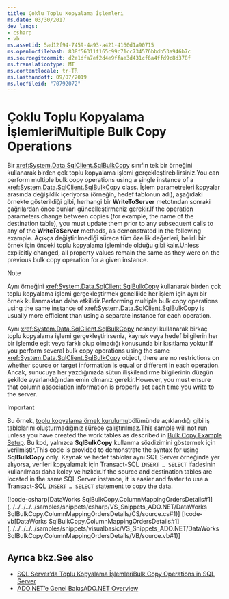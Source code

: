 ```yaml
---
title: Çoklu Toplu Kopyalama İşlemleri
ms.date: 03/30/2017
dev_langs:
- csharp
- vb
ms.assetid: 5ad12f94-7459-4a93-a421-4160d1a90715
ms.openlocfilehash: 838f56311f165c99c71cc734576bbdb53a946b7c
ms.sourcegitcommit: d2e1dfa7ef2d4e9ffae3d431cf6a4ffd9c8d378f
ms.translationtype: MT
ms.contentlocale: tr-TR
ms.lasthandoff: 09/07/2019
ms.locfileid: "70792072"
---
```

# <a name="multiple-bulk-copy-operations"></a><span data-ttu-id="6c28c-102">Çoklu Toplu Kopyalama İşlemleri</span><span class="sxs-lookup"><span data-stu-id="6c28c-102">Multiple Bulk Copy Operations</span></span>
<span data-ttu-id="6c28c-103">Bir <xref:System.Data.SqlClient.SqlBulkCopy> sınıfın tek bir örneğini kullanarak birden çok toplu kopyalama işlemi gerçekleştirebilirsiniz.</span><span class="sxs-lookup"><span data-stu-id="6c28c-103">You can perform multiple bulk copy operations using a single instance of a <xref:System.Data.SqlClient.SqlBulkCopy> class.</span></span> <span data-ttu-id="6c28c-104">İşlem parametreleri kopyalar arasında değişiklik içeriyorsa (örneğin, hedef tablonun adı), aşağıdaki örnekte gösterildiği gibi, herhangi bir **WriteToServer** metotından sonraki çağrılardan önce bunları güncelleştirmeniz gerekir.</span><span class="sxs-lookup"><span data-stu-id="6c28c-104">If the operation parameters change between copies (for example, the name of the destination table), you must update them prior to any subsequent calls to any of the **WriteToServer** methods, as demonstrated in the following example.</span></span> <span data-ttu-id="6c28c-105">Açıkça değiştirilmediği sürece tüm özellik değerleri, belirli bir örnek için önceki toplu kopyalama işleminde olduğu gibi kalır.</span><span class="sxs-lookup"><span data-stu-id="6c28c-105">Unless explicitly changed, all property values remain the same as they were on the previous bulk copy operation for a given instance.</span></span>  
  
> [!NOTE]
> <span data-ttu-id="6c28c-106">Aynı örneğini <xref:System.Data.SqlClient.SqlBulkCopy> kullanarak birden çok toplu kopyalama işlemi gerçekleştirmek genellikle her işlem için ayrı bir örnek kullanmaktan daha etkilidir.</span><span class="sxs-lookup"><span data-stu-id="6c28c-106">Performing multiple bulk copy operations using the same instance of <xref:System.Data.SqlClient.SqlBulkCopy> is usually more efficient than using a separate instance for each operation.</span></span>  
  
 <span data-ttu-id="6c28c-107">Aynı <xref:System.Data.SqlClient.SqlBulkCopy> nesneyi kullanarak birkaç toplu kopyalama işlemi gerçekleştirirseniz, kaynak veya hedef bilgilerin her bir işlemde eşit veya farklı olup olmadığı konusunda bir kısıtlama yoktur.</span><span class="sxs-lookup"><span data-stu-id="6c28c-107">If you perform several bulk copy operations using the same <xref:System.Data.SqlClient.SqlBulkCopy> object, there are no restrictions on whether source or target information is equal or different in each operation.</span></span> <span data-ttu-id="6c28c-108">Ancak, sunucuya her yazdığınızda sütun ilişkilendirme bilgilerinin düzgün şekilde ayarlandığından emin olmanız gerekir.</span><span class="sxs-lookup"><span data-stu-id="6c28c-108">However, you must ensure that column association information is properly set each time you write to the server.</span></span>  
  
> [!IMPORTANT]
> <span data-ttu-id="6c28c-109">Bu örnek, [toplu kopyalama örnek kurulumu](bulk-copy-example-setup.md)bölümünde açıklandığı gibi iş tablolarını oluşturmadığınız sürece çalıştırılmaz.</span><span class="sxs-lookup"><span data-stu-id="6c28c-109">This sample will not run unless you have created the work tables as described in [Bulk Copy Example Setup](bulk-copy-example-setup.md).</span></span> <span data-ttu-id="6c28c-110">Bu kod, yalnızca **SqlBulkCopy** kullanma sözdizimini göstermek için verilmiştir.</span><span class="sxs-lookup"><span data-stu-id="6c28c-110">This code is provided to demonstrate the syntax for using **SqlBulkCopy** only.</span></span> <span data-ttu-id="6c28c-111">Kaynak ve hedef tablolar aynı SQL Server örneğinde yer alıyorsa, verileri kopyalamak için Transact-SQL `INSERT … SELECT` ifadesinin kullanılması daha kolay ve hızlıdır.</span><span class="sxs-lookup"><span data-stu-id="6c28c-111">If the source and destination tables are located in the same SQL Server instance, it is easier and faster to use a Transact-SQL `INSERT … SELECT` statement to copy the data.</span></span>  
  
 [!code-csharp[DataWorks SqlBulkCopy.ColumnMappingOrdersDetails#1](../../../../../samples/snippets/csharp/VS_Snippets_ADO.NET/DataWorks SqlBulkCopy.ColumnMappingOrdersDetails/CS/source.cs#1)]
 [!code-vb[DataWorks SqlBulkCopy.ColumnMappingOrdersDetails#1](../../../../../samples/snippets/visualbasic/VS_Snippets_ADO.NET/DataWorks SqlBulkCopy.ColumnMappingOrdersDetails/VB/source.vb#1)]  
  
## <a name="see-also"></a><span data-ttu-id="6c28c-112">Ayrıca bkz.</span><span class="sxs-lookup"><span data-stu-id="6c28c-112">See also</span></span>

- [<span data-ttu-id="6c28c-113">SQL Server’da Toplu Kopyalama İşlemleri</span><span class="sxs-lookup"><span data-stu-id="6c28c-113">Bulk Copy Operations in SQL Server</span></span>](bulk-copy-operations-in-sql-server.md)
- [<span data-ttu-id="6c28c-114">ADO.NET’e Genel Bakış</span><span class="sxs-lookup"><span data-stu-id="6c28c-114">ADO.NET Overview</span></span>](../ado-net-overview.md)
